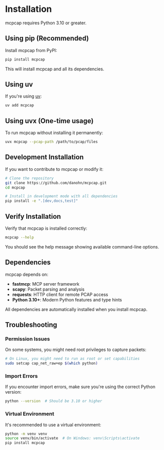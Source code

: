 # Installation

mcpcap requires Python 3.10 or greater.

## Using pip (Recommended)

Install mcpcap from PyPI:

```bash
pip install mcpcap
```

This will install mcpcap and all its dependencies.

## Using uv

If you're using [uv](https://github.com/astral-sh/uv):

```bash
uv add mcpcap
```

## Using uvx (One-time usage)

To run mcpcap without installing it permanently:

```bash
uvx mcpcap --pcap-path /path/to/pcap/files
```

## Development Installation

If you want to contribute to mcpcap or modify it:

```bash
# Clone the repository
git clone https://github.com/danohn/mcpcap.git
cd mcpcap

# Install in development mode with all dependencies
pip install -e ".[dev,docs,test]"
```

## Verify Installation

Verify that mcpcap is installed correctly:

```bash
mcpcap --help
```

You should see the help message showing available command-line options.

## Dependencies

mcpcap depends on:

- **fastmcp**: MCP server framework
- **scapy**: Packet parsing and analysis
- **requests**: HTTP client for remote PCAP access
- **Python 3.10+**: Modern Python features and type hints

All dependencies are automatically installed when you install mcpcap.

## Troubleshooting

### Permission Issues

On some systems, you might need root privileges to capture packets:

```bash
# On Linux, you might need to run as root or set capabilities
sudo setcap cap_net_raw+ep $(which python)
```

### Import Errors

If you encounter import errors, make sure you're using the correct Python version:

```bash
python --version  # Should be 3.10 or higher
```

### Virtual Environment

It's recommended to use a virtual environment:

```bash
python -m venv venv
source venv/bin/activate  # On Windows: venv\Scripts\activate
pip install mcpcap
```